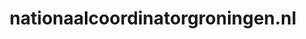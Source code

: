 ---
layout: post
title:  "nationaalcoordinatorgroningen.nl"
internal_url:  "/dutchgov/nationaalcoordinatorgroningen.nl.html"
categories: dutchgov
---